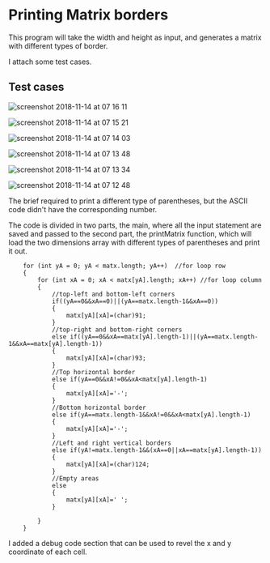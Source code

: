 # Printing Matrix borders

This program will take the width and height as input, and generates a matrix with different types of border. 

I attach some test cases.

## Test cases

![screenshot 2018-11-14 at 07 16 11](https://user-images.githubusercontent.com/16061014/48467671-7f0cc000-e7e1-11e8-99e1-ad8804e703e7.png)

![screenshot 2018-11-14 at 07 15 21](https://user-images.githubusercontent.com/16061014/48467729-ac596e00-e7e1-11e8-8944-380778b004c5.png)

![screenshot 2018-11-14 at 07 14 03](https://user-images.githubusercontent.com/16061014/48467730-ac596e00-e7e1-11e8-9fba-8fca3c5f9726.png)

![screenshot 2018-11-14 at 07 13 48](https://user-images.githubusercontent.com/16061014/48467731-acf20480-e7e1-11e8-8cdc-8946aed2bae3.png)

![screenshot 2018-11-14 at 07 13 34](https://user-images.githubusercontent.com/16061014/48467732-acf20480-e7e1-11e8-8dc7-6e5d4166bc96.png)

![screenshot 2018-11-14 at 07 12 48](https://user-images.githubusercontent.com/16061014/48467734-acf20480-e7e1-11e8-914f-eedc91f4be11.png)

The brief required to print a different type of parentheses, but the ASCII code didn't have the corresponding number. 

The code is divided in two parts, the main, where all the input statement are saved and passed to the second part, the printMatrix function, which will load the two dimensions array with different types of parentheses and print it out. 

        for (int yA = 0; yA < matx.length; yA++)  //for loop row 
        {
            for (int xA = 0; xA < matx[yA].length; xA++) //for loop column 
            {
            	//top-left and bottom-left corners  
            	if((yA==0&&xA==0)||(yA==matx.length-1&&xA==0))
            	{
            		matx[yA][xA]=(char)91;
            	}
            	//top-right and bottom-right corners  
            	else if((yA==0&&xA==matx[yA].length-1)||(yA==matx.length-1&&xA==matx[yA].length-1))
            	{
            		matx[yA][xA]=(char)93;
            	}
            	//Top horizontal border
            	else if(yA==0&&xA!=0&&xA<matx[yA].length-1)
            	{
            		matx[yA][xA]='-';
            	}
            	//Bottom horizontal border
            	else if(yA==matx.length-1&&xA!=0&&xA<matx[yA].length-1)
            	{
            		matx[yA][xA]='-';
            	}
            	//Left and right vertical borders
            	else if(yA!=matx.length-1&&(xA==0||xA==matx[yA].length-1))
            	{
            		matx[yA][xA]=(char)124;
            	}
            	//Empty areas
            	else
                {
                	matx[yA][xA]=' ';
                }
            	
            }
        }
        
 I added a debug code section that can be used to revel the x and y coordinate of each cell.



